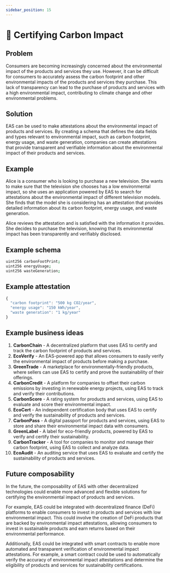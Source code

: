 ```yaml
---
sidebar_position: 15
---
```


# 🌱 Certifying Carbon Impact

## Problem
Consumers are becoming increasingly concerned about the environmental impact of the products and services they use. However, it can be difficult for consumers to accurately assess the carbon footprint and other environmental impacts of the products and services they purchase. This lack of transparency can lead to the purchase of products and services with a high environmental impact, contributing to climate change and other environmental problems.

## Solution
EAS can be used to make attestations about the environmental impact of products and services. By creating a schema that defines the data fields and types relevant to environmental impact, such as carbon footprint, energy usage, and waste generation, companies can create attestations that provide transparent and verifiable information about the environmental impact of their products and services.

## Example
Alice is a consumer who is looking to purchase a new television. She wants to make sure that the television she chooses has a low environmental impact, so she uses an application powered by EAS to search for attestations about the environmental impact of different television models. She finds that the model she is considering has an attestation that provides detailed information about its carbon footprint, energy usage, and waste generation.

Alice reviews the attestation and is satisfied with the information it provides. She decides to purchase the television, knowing that its environmental impact has been transparently and verifiably disclosed.

## Example schema
``` bash
uint256 carbonFootPrint;
uint256 energyUsage;
uint256 wasteGeneration;

```

## Example attestation
``` jsx
{
  "carbon footprint": "500 kg CO2/year",
  "energy usage": "150 kWh/year",
  "waste generation": "1 kg/year"
}
```

## Example business ideas
1. **CarbonChain** - A decentralized platform that uses EAS to certify and track the carbon footprint of products and services.
2. **EcoVerify** - An EAS-powered app that allows consumers to easily verify the environmental impact of products before making a purchase.
3. **GreenTrade** - A marketplace for environmentally-friendly products, where sellers can use EAS to certify and prove the sustainability of their offerings.
4. **CarbonCredit** - A platform for companies to offset their carbon emissions by investing in renewable energy projects, using EAS to track and verify their contributions.
5. **CarbonScore** - A rating system for products and services, using EAS to evaluate and score their environmental impact.
6. **EcoCert** - An independent certification body that uses EAS to certify and verify the sustainability of products and services.
7. **CarbonPass** - A digital passport for products and services, using EAS to store and share their environmental impact data with consumers.
8. **GreenLabel** - A label for eco-friendly products, powered by EAS to verify and certify their sustainability.
9. **CarbonTracker** - A tool for companies to monitor and manage their carbon footprint, using EAS to collect and analyze data.
10. **EcoAudit** - An auditing service that uses EAS to evaluate and certify the sustainability of products and services.

## Future composability
In the future, the composability of EAS with other decentralized technologies could enable more advanced and flexible solutions for certifying the environmental impact of products and services.

For example, EAS could be integrated with decentralized finance (DeFi) platforms to enable consumers to invest in products and services with low environmental impact. This could involve the creation of DeFi products that are backed by environmental impact attestations, allowing consumers to invest in sustainable products and earn returns based on their environmental performance.

Additionally, EAS could be integrated with smart contracts to enable more automated and transparent verification of environmental impact attestations. For example, a smart contract could be used to automatically verify the accuracy of environmental impact attestations and determine the eligibility of products and services for sustainability certifications.
